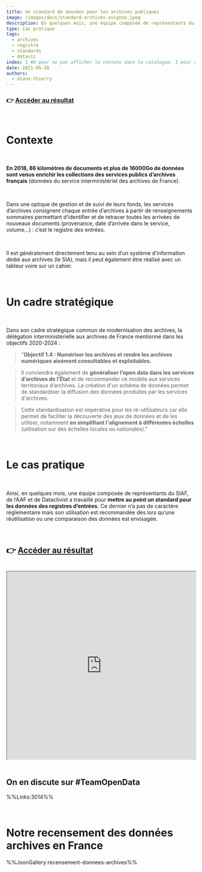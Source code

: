 ```yaml
---
title: Un standard de données pour les archives publiques
image: /images/docs/standard-archives-avignon.jpeg
description: En quelques mois, une équipe composée de représentants du SIAF, de l’AAF et de Datactivist a travaillé pour mettre au point un standard pour les données des registres d’entrées
type: Cas pratique
tags:
  - archives
  - registre
  - standards
  - dataviz
index: 1 #0 pour ne pas afficher le contenu dans le catalogue, 1 pour qu'il s'affiche dans le catalogue
date: 2021-05-20
authors:
  - diane-thierry
--- 
```


### 👉 [Accéder au résultat](https://datactivist.coop/registre_entrees/Dashboard_viz/#section-%C3%A9volutions-temporelles)

</br>

# Contexte

</br>

**En 2018, 86 kilomètres de documents et plus de 16000Go de données sont venus enrichir les collections des services publics d’archives français** (données du service interministériel des archives de France).

</br>

Dans une optique de gestion et de suivi de leurs fonds, les services d’archives consignent chaque entrée d’archives à partir de renseignements sommaires permettant d’identifier et de retracer toutes les arrivées de nouveaux documents (provenance, date d’arrivée dans le service, volume…) : c’est le registre des entrées.

</br>

Il est généralement directement tenu au sein d’un système d’information dédié aux archives (le SIA), mais il peut également être réalisé avec un tableur voire sur un cahier.

</br>

# Un cadre stratégique

</br>

Dans son cadre stratégique commun de modernisation des archives, la délégation interministérielle aux archives de France mentionne dans les objectifs 2020-2024 :

> "**Objectif 1.4 : Numériser les archives et rendre les archives numériques aisément consultables et exploitables.**

> Il conviendra également de **généraliser l’open data dans les services d’archives de l’État** et de recommander ce modèle aux services territoriaux d’archives. La création d'un schéma de données permet de standardiser la diffusion des données produites par les services d'archives. 

> Cette standardisation est impérative pour les ré-utilisateurs car elle permet de faciliter la découverte des jeux de données et de les utiliser, notamment **en simplifiant l'alignement à différentes échelles** (utilisation sur des échelles locales ou nationales)."

</br>

# Le cas pratique

</br>

Ainsi, en quelques mois, une équipe composée de représentants du SIAF, de l’AAF et de Datactivist a travaillé pour **mettre au point un standard pour les données des registres d’entrées.** Ce dernier n’a pas de caractère réglementaire mais son utilisation est recommandée dès lors qu’une réutilisation ou une comparaison des données est envisagée.

</br>

## 👉 [Accéder au résultat](https://datactivist.coop/registre_entrees/Dashboard_viz/#section-%C3%A9volutions-temporelles)

</br>

<div class="responsiveIframe">
  <iframe
    width="100%"
    height="500"
    src="https://datactivist.coop/registre_entrees/Dashboard_viz/#section-%C3%A9volutions-temporelles">
  </iframe>
</div>

</br>

## On en discute sur #TeamOpenData

%%Links:3014%%

</br>

# Notre recensement des données archives en France

%%JsonGallery:recensement-donnees-archives%%